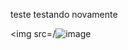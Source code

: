 teste
testando novamente

<img src=/![image](https://www.figma.com/file/NCYjZpSM3czd3NiIGFYSSV/Lovet?node-id=0%3A1)
>
